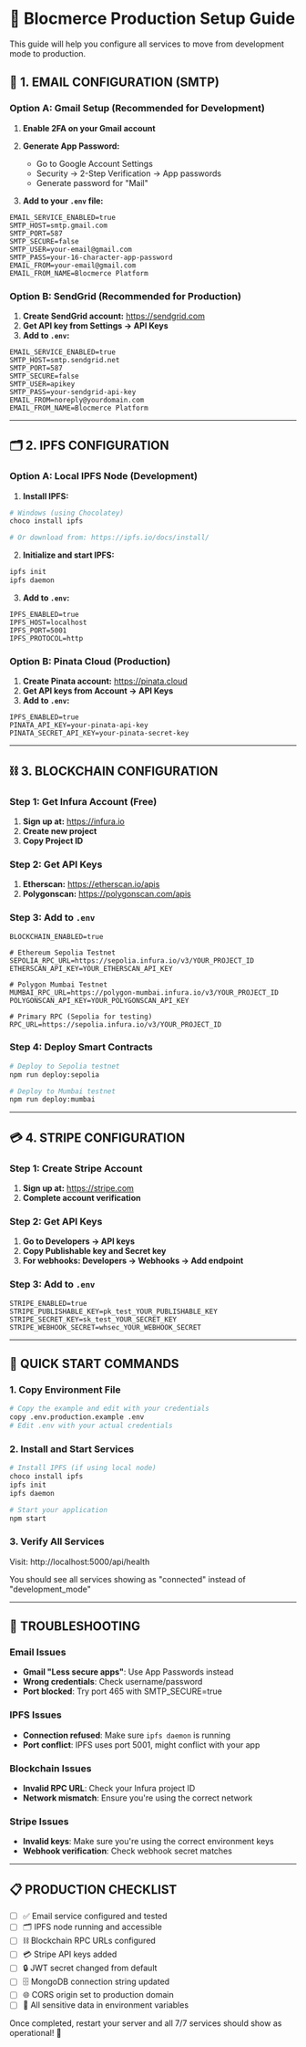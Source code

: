 # 🚀 Blocmerce Production Setup Guide

This guide will help you configure all services to move from development mode to production.

## 📧 1. EMAIL CONFIGURATION (SMTP)

### Option A: Gmail Setup (Recommended for Development)

1. **Enable 2FA on your Gmail account**
2. **Generate App Password:**
   - Go to Google Account Settings
   - Security → 2-Step Verification → App passwords
   - Generate password for "Mail"

3. **Add to your `.env` file:**
```env
EMAIL_SERVICE_ENABLED=true
SMTP_HOST=smtp.gmail.com
SMTP_PORT=587
SMTP_SECURE=false
SMTP_USER=your-email@gmail.com
SMTP_PASS=your-16-character-app-password
EMAIL_FROM=your-email@gmail.com
EMAIL_FROM_NAME=Blocmerce Platform
```

### Option B: SendGrid (Recommended for Production)

1. **Create SendGrid account:** https://sendgrid.com
2. **Get API key from Settings → API Keys**
3. **Add to `.env`:**
```env
EMAIL_SERVICE_ENABLED=true
SMTP_HOST=smtp.sendgrid.net
SMTP_PORT=587
SMTP_SECURE=false
SMTP_USER=apikey
SMTP_PASS=your-sendgrid-api-key
EMAIL_FROM=noreply@yourdomain.com
EMAIL_FROM_NAME=Blocmerce Platform
```

---

## 🗂️ 2. IPFS CONFIGURATION

### Option A: Local IPFS Node (Development)

1. **Install IPFS:**
```bash
# Windows (using Chocolatey)
choco install ipfs

# Or download from: https://ipfs.io/docs/install/
```

2. **Initialize and start IPFS:**
```bash
ipfs init
ipfs daemon
```

3. **Add to `.env`:**
```env
IPFS_ENABLED=true
IPFS_HOST=localhost
IPFS_PORT=5001
IPFS_PROTOCOL=http
```

### Option B: Pinata Cloud (Production)

1. **Create Pinata account:** https://pinata.cloud
2. **Get API keys from Account → API Keys**
3. **Add to `.env`:**
```env
IPFS_ENABLED=true
PINATA_API_KEY=your-pinata-api-key
PINATA_SECRET_API_KEY=your-pinata-secret-key
```

---

## ⛓️ 3. BLOCKCHAIN CONFIGURATION

### Step 1: Get Infura Account (Free)

1. **Sign up at:** https://infura.io
2. **Create new project**
3. **Copy Project ID**

### Step 2: Get API Keys

1. **Etherscan:** https://etherscan.io/apis
2. **Polygonscan:** https://polygonscan.com/apis

### Step 3: Add to `.env`

```env
BLOCKCHAIN_ENABLED=true

# Ethereum Sepolia Testnet
SEPOLIA_RPC_URL=https://sepolia.infura.io/v3/YOUR_PROJECT_ID
ETHERSCAN_API_KEY=YOUR_ETHERSCAN_API_KEY

# Polygon Mumbai Testnet  
MUMBAI_RPC_URL=https://polygon-mumbai.infura.io/v3/YOUR_PROJECT_ID
POLYGONSCAN_API_KEY=YOUR_POLYGONSCAN_API_KEY

# Primary RPC (Sepolia for testing)
RPC_URL=https://sepolia.infura.io/v3/YOUR_PROJECT_ID
```

### Step 4: Deploy Smart Contracts

```bash
# Deploy to Sepolia testnet
npm run deploy:sepolia

# Deploy to Mumbai testnet
npm run deploy:mumbai
```

---

## 💳 4. STRIPE CONFIGURATION

### Step 1: Create Stripe Account

1. **Sign up at:** https://stripe.com
2. **Complete account verification**

### Step 2: Get API Keys

1. **Go to Developers → API keys**
2. **Copy Publishable key and Secret key**
3. **For webhooks: Developers → Webhooks → Add endpoint**

### Step 3: Add to `.env`

```env
STRIPE_ENABLED=true
STRIPE_PUBLISHABLE_KEY=pk_test_YOUR_PUBLISHABLE_KEY
STRIPE_SECRET_KEY=sk_test_YOUR_SECRET_KEY
STRIPE_WEBHOOK_SECRET=whsec_YOUR_WEBHOOK_SECRET
```

---

## 🚀 QUICK START COMMANDS

### 1. Copy Environment File
```bash
# Copy the example and edit with your credentials
copy .env.production.example .env
# Edit .env with your actual credentials
```

### 2. Install and Start Services
```bash
# Install IPFS (if using local node)
choco install ipfs
ipfs init
ipfs daemon

# Start your application
npm start
```

### 3. Verify All Services
Visit: http://localhost:5000/api/health

You should see all services showing as "connected" instead of "development_mode"

---

## 🔧 TROUBLESHOOTING

### Email Issues
- **Gmail "Less secure apps"**: Use App Passwords instead
- **Wrong credentials**: Check username/password
- **Port blocked**: Try port 465 with SMTP_SECURE=true

### IPFS Issues
- **Connection refused**: Make sure `ipfs daemon` is running
- **Port conflict**: IPFS uses port 5001, might conflict with your app

### Blockchain Issues
- **Invalid RPC URL**: Check your Infura project ID
- **Network mismatch**: Ensure you're using the correct network

### Stripe Issues
- **Invalid keys**: Make sure you're using the correct environment keys
- **Webhook verification**: Check webhook secret matches

---

## 📋 PRODUCTION CHECKLIST

- [ ] ✅ Email service configured and tested
- [ ] 🗂️ IPFS node running and accessible  
- [ ] ⛓️ Blockchain RPC URLs configured
- [ ] 💳 Stripe API keys added
- [ ] 🔒 JWT secret changed from default
- [ ] 🗄️ MongoDB connection string updated
- [ ] 🌐 CORS origin set to production domain
- [ ] 🔐 All sensitive data in environment variables

Once completed, restart your server and all 7/7 services should show as operational! 🎉 